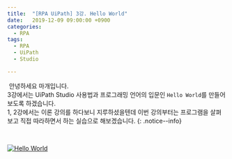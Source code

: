 ```yaml
---
title:  "[RPA UiPath] 3강. Hello World"
date:   2019-12-09 09:00:00 +0900
categories:
  - RPA
tags:
  - RPA
  - UiPath
  - Studio

---
```


&nbsp;안녕하세요 마개입니다.  
3강에서는 UiPath Studio 사용법과 프로그래밍 언어의 입문인 `Hello World`를 만들어보도록 하겠습니다.  
1, 2강에서는 이론 강의를 하다보니 지루하셨을텐데 이번 강의부터는 프로그램을 살펴보고 직접 따라하면서 하는 실습으로 해보겠습니다. 
{: .notice--info}

<br>

[![Hello World](http://img.youtube.com/vi/bxIn8kLI0pE/maxresdefault.jpg)](https://www.youtube.com/watch?v=bxIn8kLI0pE)
